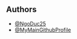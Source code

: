 
## Authors

- [@NgoDuc25](https://github.com/NgoMinhDuc25)
- [@MyMainGithubProfile](https://github.com/NgoDuc2505)
